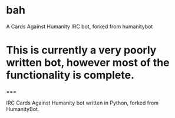 bah
===========

A Cards Against Humanity IRC bot, forked from humanitybot

This is currently a very poorly written bot, however most of the functionality is complete.
=======
===

IRC Cards Against Humanity bot written in Python, forked from HumanityBot.
